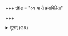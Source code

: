 +++
title = "०१ या ते प्रजापिहिता"

+++
<details><summary>मूलम् (GR)</summary>

या ते प्रजापिहिता पुराभूद्  
ध्रुवेणाश्विनाप तं भरामि ।  
अग्निष् टे तामाद्यमः पुनर् दाद्  
वैश्वानरः परमस्माद् व्योम्नः ॥
</details>